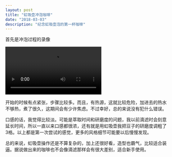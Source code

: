 ```yaml
---
layout: post
title: "虹吸壶冲泡咖啡"
date: "2018-03-03"
description: "纪念虹吸壶泡的第一杯咖啡"
---
```


首先是冲泡过程的录像

<div class="row">
	<video class="6u 8u$(medium) 12u$(small)" src="//keybrl-my-blog.oss-cn-shenzhen.aliyuncs.com/2018/images/siphon/1.webm" controls="controls"></video>
</div>

开始的时候有点紧张，步骤比较多。而且，有热源，这就比较危险，加进去的热水不够热，煮了很久，这期间会有少许焦虑。不过幸好，总的来说没有犯什么错误。

口感的话，我觉得比较淡。可能是萃取时间和研磨度的问题，我以前滴滤时会刻意延长时间，所以一直以来口感都很浓，还有就是用虹吸壶我把豆子的研磨度调粗了3格。以上都是第一次尝试的感觉，更多的风格细节可能要以后慢慢发现。

总的来说，虹吸壶操作还是不算复杂的，加上还很好看，造型也霸气，比较适合装逼。据说做出来的咖啡也不会像滴滤那样会有很大差别，适合新手使用。
